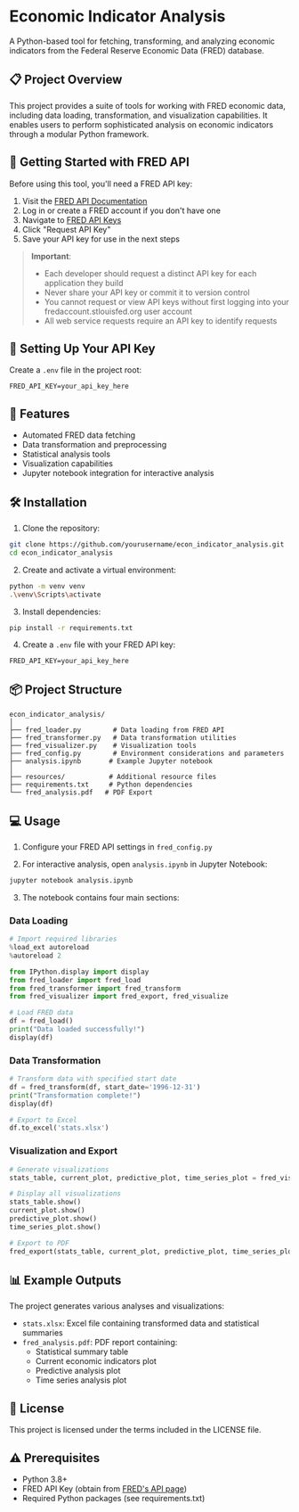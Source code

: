 # Economic Indicator Analysis

A Python-based tool for fetching, transforming, and analyzing economic indicators from the Federal Reserve Economic Data (FRED) database.

## 📋 Project Overview

This project provides a suite of tools for working with FRED economic data, including data loading, transformation, and visualization capabilities. It enables users to perform sophisticated analysis on economic indicators through a modular Python framework.

## 🔑 Getting Started with FRED API

Before using this tool, you'll need a FRED API key:

1. Visit the [FRED API Documentation](https://fred.stlouisfed.org/docs/api/api_key.html)
2. Log in or create a FRED account if you don't have one
3. Navigate to [FRED API Keys](https://fredaccount.stlouisfed.org/apikeys)
4. Click "Request API Key"
5. Save your API key for use in the next steps

> **Important**: 
> - Each developer should request a distinct API key for each application they build
> - Never share your API key or commit it to version control
> - You cannot request or view API keys without first logging into your fredaccount.stlouisfed.org user account
> - All web service requests require an API key to identify requests

## 🔐 Setting Up Your API Key

Create a `.env` file in the project root:
```
FRED_API_KEY=your_api_key_here
```

## 🚀 Features

- Automated FRED data fetching
- Data transformation and preprocessing
- Statistical analysis tools
- Visualization capabilities
- Jupyter notebook integration for interactive analysis

## 🛠️ Installation

1. Clone the repository:
```bash
git clone https://github.com/yourusername/econ_indicator_analysis.git
cd econ_indicator_analysis
```

2. Create and activate a virtual environment:
```bash
python -m venv venv
.\venv\Scripts\activate
```

3. Install dependencies:
```bash
pip install -r requirements.txt
```

4. Create a `.env` file with your FRED API key:
```
FRED_API_KEY=your_api_key_here
```

## 📦 Project Structure

```
econ_indicator_analysis/
│
├── fred_loader.py        # Data loading from FRED API
├── fred_transformer.py   # Data transformation utilities
├── fred_visualizer.py    # Visualization tools
├── fred_config.py        # Environment considerations and parameters
├── analysis.ipynb       # Example Jupyter notebook
│
├── resources/           # Additional resource files
├── requirements.txt     # Python dependencies
└── fred_analysis.pdf   # PDF Export
```

## 💻 Usage

1. Configure your FRED API settings in `fred_config.py`

2. For interactive analysis, open `analysis.ipynb` in Jupyter Notebook:
```bash
jupyter notebook analysis.ipynb
```

3. The notebook contains four main sections:

### Data Loading
```python
# Import required libraries
%load_ext autoreload
%autoreload 2

from IPython.display import display
from fred_loader import fred_load
from fred_transformer import fred_transform
from fred_visualizer import fred_export, fred_visualize

# Load FRED data
df = fred_load()
print("Data loaded successfully!")
display(df)
```

### Data Transformation
```python
# Transform data with specified start date
df = fred_transform(df, start_date='1996-12-31')
print("Transformation complete!")
display(df)

# Export to Excel
df.to_excel('stats.xlsx')
```

### Visualization and Export
```python
# Generate visualizations
stats_table, current_plot, predictive_plot, time_series_plot = fred_visualize(df)

# Display all visualizations
stats_table.show()
current_plot.show()
predictive_plot.show()
time_series_plot.show()

# Export to PDF
fred_export(stats_table, current_plot, predictive_plot, time_series_plot)
```

## 📊 Example Outputs

The project generates various analyses and visualizations:
- `stats.xlsx`: Excel file containing transformed data and statistical summaries
- `fred_analysis.pdf`: PDF report containing:
  - Statistical summary table
  - Current economic indicators plot
  - Predictive analysis plot
  - Time series analysis plot

## 📝 License

This project is licensed under the terms included in the LICENSE file.

## ⚠️ Prerequisites

- Python 3.8+
- FRED API Key (obtain from [FRED's API page](https://fred.stlouisfed.org/docs/api/api_key.html))
- Required Python packages (see requirements.txt)